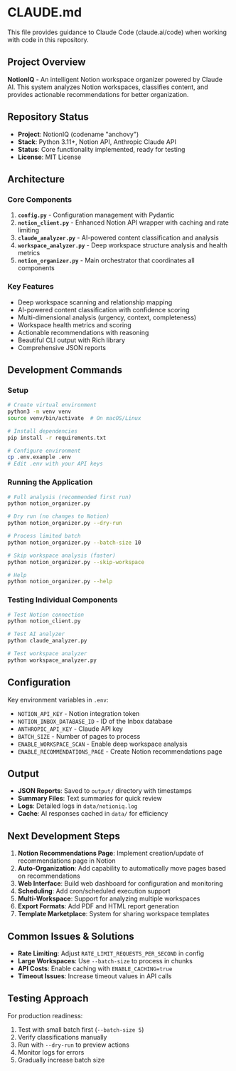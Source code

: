 # CLAUDE.md

This file provides guidance to Claude Code (claude.ai/code) when working with code in this repository.

## Project Overview

**NotionIQ** - An intelligent Notion workspace organizer powered by Claude AI. This system analyzes Notion workspaces, classifies content, and provides actionable recommendations for better organization.

## Repository Status

- **Project**: NotionIQ (codename "anchovy")
- **Stack**: Python 3.11+, Notion API, Anthropic Claude API
- **Status**: Core functionality implemented, ready for testing
- **License**: MIT License

## Architecture

### Core Components

1. **`config.py`** - Configuration management with Pydantic
2. **`notion_client.py`** - Enhanced Notion API wrapper with caching and rate limiting
3. **`claude_analyzer.py`** - AI-powered content classification and analysis
4. **`workspace_analyzer.py`** - Deep workspace structure analysis and health metrics
5. **`notion_organizer.py`** - Main orchestrator that coordinates all components

### Key Features

- Deep workspace scanning and relationship mapping
- AI-powered content classification with confidence scoring
- Multi-dimensional analysis (urgency, context, completeness)
- Workspace health metrics and scoring
- Actionable recommendations with reasoning
- Beautiful CLI output with Rich library
- Comprehensive JSON reports

## Development Commands

### Setup
```bash
# Create virtual environment
python3 -m venv venv
source venv/bin/activate  # On macOS/Linux

# Install dependencies
pip install -r requirements.txt

# Configure environment
cp .env.example .env
# Edit .env with your API keys
```

### Running the Application
```bash
# Full analysis (recommended first run)
python notion_organizer.py

# Dry run (no changes to Notion)
python notion_organizer.py --dry-run

# Process limited batch
python notion_organizer.py --batch-size 10

# Skip workspace analysis (faster)
python notion_organizer.py --skip-workspace

# Help
python notion_organizer.py --help
```

### Testing Individual Components
```bash
# Test Notion connection
python notion_client.py

# Test AI analyzer
python claude_analyzer.py

# Test workspace analyzer
python workspace_analyzer.py
```

## Configuration

Key environment variables in `.env`:
- `NOTION_API_KEY` - Notion integration token
- `NOTION_INBOX_DATABASE_ID` - ID of the Inbox database
- `ANTHROPIC_API_KEY` - Claude API key
- `BATCH_SIZE` - Number of pages to process
- `ENABLE_WORKSPACE_SCAN` - Enable deep workspace analysis
- `ENABLE_RECOMMENDATIONS_PAGE` - Create Notion recommendations page

## Output

- **JSON Reports**: Saved to `output/` directory with timestamps
- **Summary Files**: Text summaries for quick review
- **Logs**: Detailed logs in `data/notioniq.log`
- **Cache**: AI responses cached in `data/` for efficiency

## Next Development Steps

1. **Notion Recommendations Page**: Implement creation/update of recommendations page in Notion
2. **Auto-Organization**: Add capability to automatically move pages based on recommendations
3. **Web Interface**: Build web dashboard for configuration and monitoring
4. **Scheduling**: Add cron/scheduled execution support
5. **Multi-Workspace**: Support for analyzing multiple workspaces
6. **Export Formats**: Add PDF and HTML report generation
7. **Template Marketplace**: System for sharing workspace templates

## Common Issues & Solutions

- **Rate Limiting**: Adjust `RATE_LIMIT_REQUESTS_PER_SECOND` in config
- **Large Workspaces**: Use `--batch-size` to process in chunks
- **API Costs**: Enable caching with `ENABLE_CACHING=true`
- **Timeout Issues**: Increase timeout values in API calls

## Testing Approach

For production readiness:
1. Test with small batch first (`--batch-size 5`)
2. Verify classifications manually
3. Run with `--dry-run` to preview actions
4. Monitor logs for errors
5. Gradually increase batch size